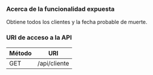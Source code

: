 ### Acerca de la funcionalidad expuesta
Obtiene todos los clientes y la fecha probable de muerte.

### URI de acceso a la API
| Método | URI |
|--------|-----|
|GET|/api/cliente|

